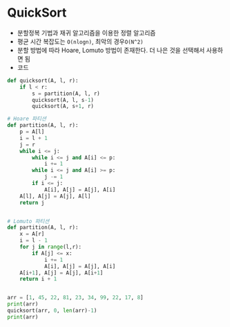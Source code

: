 # QuickSort

- 분할정복 기법과 재귀 알고리즘을 이용한 정렬 알고리즘
- 평균 시간 복잡도는  `O(nlogn)`, 최악의 경우`O(N^2)`
- 분할 방법에 따라 Hoare, Lomuto 방법이 존재한다. 더 나은 것을 선택해서 사용하면 됨
- 코드

```python
def quicksort(A, l, r):
    if l < r:
        s = partition(A, l, r)
        quicksort(A, l, s-1)
        quicksort(A, s+1, r)

# Hoare 파티션
def partition(A, l, r):
    p = A[l]
    i = l + 1
    j = r
    while i <= j:
        while i <= j and A[i] <= p:
            i += 1
        while i <= j and A[i] >= p:
            j -= 1
        if i <= j:
            A[i], A[j] = A[j], A[i]
    A[l], A[j] = A[j], A[l]
    return j


# Lomuto 파티션
def partition(A, l, r):
    x = A[r]
    i = l - 1
    for j in range(l,r):
        if A[j] <= x:
            i += 1
            A[i], A[j] = A[j], A[i]
    A[i+1], A[j] = A[j], A[i+1]
    return i + 1


arr = [1, 45, 22, 81, 23, 34, 99, 22, 17, 8]
print(arr)
quicksort(arr, 0, len(arr)-1)
print(arr)
```